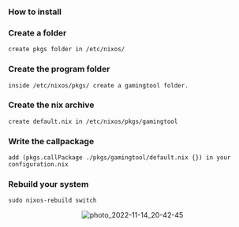 ### How to install


### Create a folder

```create pkgs folder in /etc/nixos/```

### Create the program folder
```inside /etc/nixos/pkgs/ create a gamingtool folder.```

### Create the nix archive 
```create default.nix in /etc/nixos/pkgs/gamingtool```

### Write the callpackage
```add (pkgs.callPackage ./pkgs/gamingtool/default.nix {}) in your configuration.nix```

### Rebuild your system
```sudo nixos-rebuild switch```

<p align="center">
  <img src="/lsx/photo_2022-11-14_20-42-45.jpg" alt="photo_2022-11-14_20-42-45">
</p>


